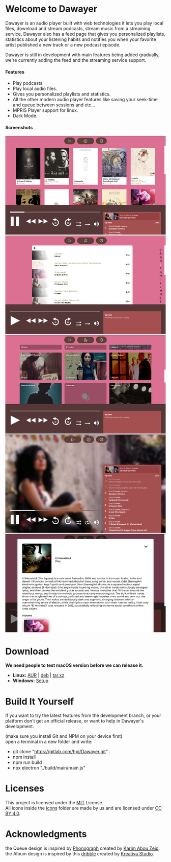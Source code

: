 # Welcome to Dawayer

Dawayer is an audio player built with web technologies it lets you play local files, download and stream podcasts, stream music from a streaming service, Dawayer also has a feed page that gives you personalized playlists, statistics about your listening habits and notifies you when your favorite artist published a new track or a new podcast episode.

Dawayer is still in development with main features being added gradually, we're currently adding the feed and the streaming service support.

#### Features
- Play podcasts.
- Play local audio files.
- Gives you personalized playlists and statistics.
- All the other modern audio player features like saving your seek-time and queue between sessions and etc...
- MPRIS Player support for linux.
- Dark Mode.

#### Screenshots
![Albums Page](pictures/albums.png)
![Tracks Page](pictures/tracks.png)
![Artists Page](pictures/artists.png)
![Now Playing Page](pictures/playing.png)
![Artist's Page](pictures/artistOverlay.png)

# Download

**We need people to test macOS version before we can release it.**

- **Linux:**
[AUR](https://aur.archlinux.org/packages/dawayer) |
[deb](https://github.com/HP-J/Dawayer/releases/download/70879867/Dawayer.deb) |
[tar.xz](https://github.com/HP-J/Dawayer/releases/download/70879867/Dawayer.tar.xz)
- **Windows:**
[Setup](https://github.com/HP-J/Dawayer/releases/download/70879867/Dawayer-Setup.exe)

# Build It Yourself
If you want to try the latest features from the development branch, or your platform don't get an official release, or want to help in Dawayer's development.  

(make sure you install Git and NPM on your device first)  
open a terminal in a new folder and write:

- git clone "https://gitlab.com/hpj/Dawayer.git" .  
- npm install  
- npm run build  
- npx electron "./build/main/main.js"

# Licenses
This project is licensed under the [MIT](https://github.com/HP-J/Dawayer/blob/development/LICENSE) License.  
All icons inside the [icons](https://github.com/HP-J/Dawayer/tree/development/assets) folder are made by us and are licensed under [CC BY 4.0](https://creativecommons.org/licenses/by/4.0/).

# Acknowledgments
the Queue design is inspired by [Phonograph](https://play.google.com/store/apps/details?id=com.kabouzeid.gramophone) created by [Karim Abou Zeid](https://kabouzeid.com/).  
the Album design is inspired by this [dribble](https://dribbble.com/shots/4579038-Foodiefit-Interaction-studio-included) created by [Kreativa Studio](https://dribbble.com/KreativaStudio/).  
